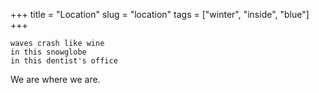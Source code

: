 +++
title = "Location"
slug = "location"
tags = ["winter", "inside", "blue"]
+++

```
waves crash like wine
in this snowglobe
in this dentist's office
```

<!--more-->

We are where we are.
